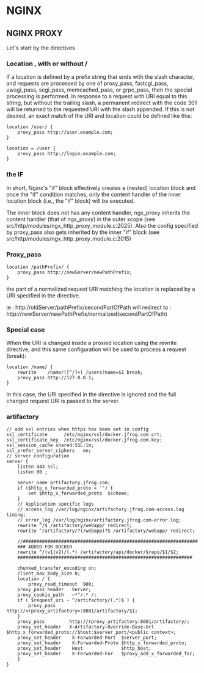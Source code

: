 # NGINX 

## NGINX PROXY


Let's start by the directives 


###  Location , with or without /

 If a location is defined by a prefix string that ends with the slash character, and requests are processed by one of proxy_pass, fastcgi_pass, uwsgi_pass, scgi_pass, memcached_pass, or grpc_pass, then the special processing is performed. In response to a request with URI equal to this string, but without the trailing slash, a permanent redirect with the code 301 will be returned to the requested URI with the slash appended. If this is not desired, an exact match of the URI and location could be defined like this:

    location /user/ {
        proxy_pass http://user.example.com;
    }

    location = /user {
        proxy_pass http://login.example.com;
    }

	
### the IF 

In short, Nginx's "if" block effectively creates a (nested) location block and once the "if" condition matches, only the content handler of the inner location block (i.e., the "if" block) will be executed.

The inner block does not has any content handler, ngx_proxy inherits the content handler (that of ngx_proxy) in the outer scope (see src/http/modules/ngx_http_proxy_module.c:2025).
Also the config specified by proxy_pass also gets inherited by the inner "if" block (see src/http/modules/ngx_http_proxy_module.c:2015)

	

### Proxy_pass

	location /pathPrefix/ {
		proxy_pass http://newServer/newPathPrefix;
	}

the part of a normalized request URI matching the location is replaced by a URI specified in the directive.


ie : 
	http://oldServer/pathPrefix/secondPartOfPath will redirect to :
    http://newServer/newPathPrefix/normalized(secondPartOfPath)
	  

	  
### Special case 

When the URI is changed inside a proxied location using the rewrite directive, and this same configuration will be used to process a request (break):

    location /name/ {
        rewrite    /name/([^/]+) /users?name=$1 break;
        proxy_pass http://127.0.0.1;
    }

In this case, the URI specified in the directive is ignored and the full changed request URI is passed to the server. 





### artifactory

	// add ssl entries when https has been set in config
	ssl_certificate      /etc/nginx/ssl/docker.jfrog.com.crt;
	ssl_certificate_key  /etc/nginx/ssl/docker.jfrog.com.key;
	ssl_session_cache shared:SSL:1m;
	ssl_prefer_server_ciphers   on;
	// server configuration
	server {
		listen 443 ssl;
		listen 80 ;
     
		server_name artifactory.jfrog.com;
		if ($http_x_forwarded_proto = '') {
			set $http_x_forwarded_proto  $scheme;
		}
		// Application specific logs
		// access_log /var/log/nginx/artifactory.jfrog.com-access.log timing;
		// error_log /var/log/nginx/artifactory.jfrog.com-error.log;
		rewrite ^/$ /artifactory/webapp/ redirect;
		rewrite ^/artifactory/?(/webapp)?$ /artifactory/webapp/ redirect;

		//################################################################
		### ADDED FOR DOCKER 
		rewrite ^/(v1|v2)/(.*) /artifactory/api/docker/$repo/$1/$2;
		################################################################
	
		chunked_transfer_encoding on;
		client_max_body_size 0;
		location / {
			proxy_read_timeout  900;
		proxy_pass_header   Server;
		proxy_cookie_path   ~*^/.* /;
		if ( $request_uri ~ ^/artifactory/(.*)$ ) {
			proxy_pass          http://<rproxy_artifactory>:8081/artifactory/$1;
		}
		proxy_pass         http://rproxy_artifactory:8081/artifactory/;
		proxy_set_header   X-Artifactory-Override-Base-Url $http_x_forwarded_proto://$host:$server_port/<public context>;
		proxy_set_header    X-Forwarded-Port  $server_port;
		proxy_set_header    X-Forwarded-Proto $http_x_forwarded_proto;
		proxy_set_header    Host              $http_host;
		proxy_set_header    X-Forwarded-For   $proxy_add_x_forwarded_for;
		}
	}
	